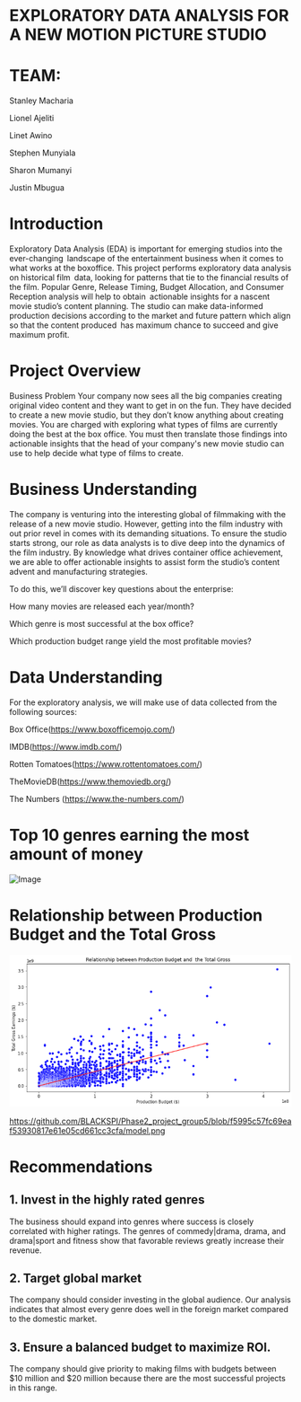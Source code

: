 # EXPLORATORY DATA ANALYSIS FOR A NEW MOTION PICTURE STUDIO
# TEAM:
Stanley Macharia

Lionel Ajeliti

Linet Awino

Stephen Munyiala

Sharon Mumanyi

Justin Mbugua

# Introduction
Exploratory Data Analysis (EDA) is important for emerging studios into the ever-changing landscape of the entertainment business when it comes to what works at the boxoffice. This project performs exploratory data analysis on historical film data, looking for patterns that tie to the financial results of the film. Popular Genre, Release Timing, Budget Allocation, and Consumer Reception analysis will help to obtain actionable insights for a nascent movie studio’s content planning. The studio can make data-informed production decisions according to the market and future pattern which align so that the content produced has maximum chance to succeed and give maximum profit.

# Project Overview
Business Problem
Your company now sees all the big companies creating original video content and they want to get in on the fun. They have decided to create a new movie studio, but they don’t know anything about creating movies. You are charged with exploring what types of films are currently doing the best at the box office. You must then translate those findings into actionable insights that the head of your company's new movie studio can use to help decide what type of films to create.

# Business Understanding
The company is venturing into the interesting global of filmmaking with the release of a new movie studio. However, getting into the film industry with out prior revel in comes with its demanding situations. To ensure the studio starts strong, our role as data analysts is to dive deep into the dynamics of the film industry. By knowledge what drives container office achievement, we are able to offer actionable insights to assist form the studio’s content advent and manufacturing strategies.

To do this, we’ll discover key questions about the enterprise:

How many movies are released each year/month?

Which genre is most successful at the box office?

Which production budget range yield the most profitable movies?

# Data Understanding
For the exploratory analysis, we will make use of data collected from the following sources:

Box Office(https://www.boxofficemojo.com/)

IMDB(https://www.imdb.com/)

Rotten Tomatoes(https://www.rottentomatoes.com/)

TheMovieDB(https://www.themoviedb.org/)

The Numbers (https://www.the-numbers.com/)



# Top 10 genres earning the most amount of money

![Image](https://github.com/user-attachments/assets/b854a3a1-1d01-4e43-bbd7-79c64b187522)

# Relationship between Production Budget and  the Total Gross
![Image](https://github.com/BLACKSPI/Phase2_project_group5/blob/f5995c57fc69eaf53930817e61e05cd661cc3cfa/model.png)

https://github.com/BLACKSPI/Phase2_project_group5/blob/f5995c57fc69eaf53930817e61e05cd661cc3cfa/model.png

# Recommendations
## 1. Invest in the highly rated genres
The business should expand into genres where success is closely correlated with higher ratings. The genres of commedy|drama, drama, and drama|sport and fitness show that favorable reviews greatly increase their revenue.
## 2. Target global market
The company should consider investing in the global audience. Our analysis indicates that almost every genre does well in the foreign market compared to the domestic market.
## 3.  Ensure a balanced budget to maximize ROI.
The company should give priority to making films with budgets between $10 million and $20 million because there are the most successful projects in this range.

